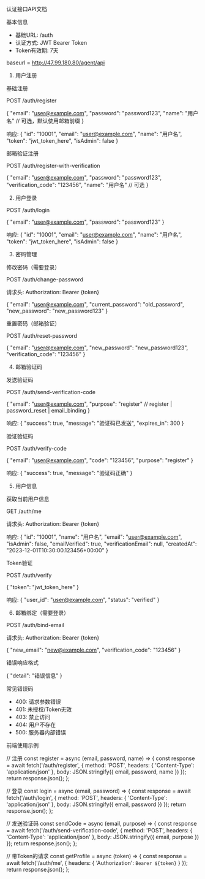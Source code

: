 认证接口API文档

  基本信息

  - 基础URL: /auth
  - 认证方式: JWT Bearer Token
  - Token有效期: 7天

 baseurl = http://47.99.180.80/agent/api
  1. 用户注册

  基础注册

  POST /auth/register

  {
    "email": "user@example.com",
    "password": "password123",
    "name": "用户名" // 可选，默认使用邮箱前缀
  }

  响应:
  {
    "id": "10001",
    "email": "user@example.com",
    "name": "用户名",
    "token": "jwt_token_here",
    "isAdmin": false
  }

  邮箱验证注册

  POST /auth/register-with-verification

  {
    "email": "user@example.com",
    "password": "password123",
    "verification_code": "123456",
    "name": "用户名" // 可选
  }

  2. 用户登录

  POST /auth/login

  {
    "email": "user@example.com",
    "password": "password123"
  }

  响应:
  {
    "id": "10001",
    "email": "user@example.com",
    "name": "用户名",
    "token": "jwt_token_here",
    "isAdmin": false
  }

  3. 密码管理

  修改密码（需要登录）

  POST /auth/change-password

  请求头: Authorization: Bearer {token}

  {
    "email": "user@example.com",
    "current_password": "old_password",
    "new_password": "new_password123"
  }

  重置密码（邮箱验证）

  POST /auth/reset-password

  {
    "email": "user@example.com",
    "new_password": "new_password123",
    "verification_code": "123456"
  }

  4. 邮箱验证码

  发送验证码

  POST /auth/send-verification-code

  {
    "email": "user@example.com",
    "purpose": "register" // register | password_reset | email_binding
  }

  响应:
  {
    "success": true,
    "message": "验证码已发送",
    "expires_in": 300
  }

  验证验证码

  POST /auth/verify-code

  {
    "email": "user@example.com",
    "code": "123456",
    "purpose": "register"
  }

  响应:
  {
    "success": true,
    "message": "验证码正确"
  }

  5. 用户信息

  获取当前用户信息

  GET /auth/me

  请求头: Authorization: Bearer {token}

  响应:
  {
    "id": "10001",
    "name": "用户名",
    "email": "user@example.com",
    "isAdmin": false,
    "emailVerified": true,
    "verificationEmail": null,
    "createdAt": "2023-12-01T10:30:00.123456+00:00"
  }

  Token验证

  POST /auth/verify

  {
    "token": "jwt_token_here"
  }

  响应:
  {
    "user_id": "user@example.com",
    "status": "verified"
  }

  6. 邮箱绑定（需要登录）

  POST /auth/bind-email

  请求头: Authorization: Bearer {token}

  {
    "new_email": "new@example.com",
    "verification_code": "123456"
  }

  错误响应格式

  {
    "detail": "错误信息"
  }

  常见错误码

  - 400: 请求参数错误
  - 401: 未授权/Token无效
  - 403: 禁止访问
  - 404: 用户不存在
  - 500: 服务器内部错误

  前端使用示例

  // 注册
  const register = async (email, password, name) => {
    const response = await fetch('/auth/register', {
      method: 'POST',
      headers: { 'Content-Type': 'application/json' },
      body: JSON.stringify({ email, password, name })
    });
    return response.json();
  };

  // 登录
  const login = async (email, password) => {
    const response = await fetch('/auth/login', {
      method: 'POST',
      headers: { 'Content-Type': 'application/json' },
      body: JSON.stringify({ email, password })
    });
    return response.json();
  };

  // 发送验证码
  const sendCode = async (email, purpose) => {
    const response = await fetch('/auth/send-verification-code', {
      method: 'POST',
      headers: { 'Content-Type': 'application/json' },
      body: JSON.stringify({ email, purpose })
    });
    return response.json();
  };

  // 带Token的请求
  const getProfile = async (token) => {
    const response = await fetch('/auth/me', {
      headers: { 'Authorization': `Bearer ${token}` }
    });
    return response.json();
  };